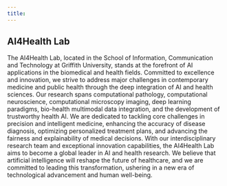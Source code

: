 ```yaml
---
title:  
---
```


## AI4Health Lab

The AI4Health Lab, located in the School of Information, Communication and Technology at Griffith University, stands at
the forefront of AI applications in the biomedical and health fields. Committed to excellence and innovation, we strive
to address major challenges in contemporary medicine and public health through the deep integration of AI and health
sciences. Our research spans computational pathology, computational neuroscience, computational microscopy imaging, deep
learning paradigms, bio-health multimodal data integration, and the development of trustworthy health AI. We are
dedicated to tackling core challenges in precision and intelligent medicine, enhancing the accuracy of disease
diagnosis, optimizing personalized treatment plans, and advancing the fairness and explainability of medical decisions.
With our interdisciplinary research team and exceptional innovation capabilities, the AI4Health Lab aims to become a
global leader in AI and health research. We believe that artificial intelligence will reshape the future of healthcare,
and we are committed to leading this transformation, ushering in a new era of technological advancement and human
well-being.


<div id="p5-sketch"></div>
<script src="https://cdnjs.cloudflare.com/ajax/libs/p5.js/1.4.0/p5.js"></script>
<script>
let img; // 声明一个变量来存储图片
let sections = [];
let cx, cy, r1x, r1y, r2x, r2y, canvas;
let hoveredIndex = -1;
let w_width,w_height;

function preload() {
// 预加载图片
img = loadImage('img/logo.png'); // 替换为你的图片路径
}

function setup() {
w_width = windowWidth>1000 ? 1000 : windowWidth*0.8;
w_height = windowHeight>600 ? 600 : windowHeight*0.8;
canvas = createCanvas(w_width, w_height); // Adjust the canvas size
canvas.parent('p5-sketch');
//centerCanvas();
angleMode(DEGREES); // 使用度数为单位的角度
textAlign(CENTER, CENTER);
// noLoop(); // 只在需要时重绘
updateCenterAndRadii(); // 更新中心点和半径

cx = width / 2;
cy = height / 2;
r1x = 130; // 内椭圆的x轴半径
r1y = 70; // 内椭圆的y轴半径
r2x = 380; // 外椭圆的x轴半径
r2y = 220; // 外椭圆的y轴半径

sections = [
{ label: "Deep learning paradigms", color: '#C0504D', start: 0, end: 50, url: "../c_paradigms" },
{ label: "Multimodal data integration", color: '#8064A2', start: 50, end: 130, url: "../c_multimodal" },
{ label: "Trustworthy AI for healthcare", color: '#F79646', start: 130, end: 180, url: "../c_trustAI" },
{ label: "Computational microscopy", color: '#9BBB59', start: 180, end: 230, url: "../c_micro" },
{ label: "Computational histopathology", color: '#5A9BD3', start: 230, end: 310, url: "../c_hist" },
{ label: "Computational neuroscience", color: '#4BACC6', start: 310, end: 360, url: "../c_neru" },
];

setInterval(function() {
mouseMoved();
}, 100);

}

function draw() {
clear();
translate(0, -35);
for (let i = 0; i < sections.length; i++) {
let isHovered = (i === hoveredIndex);
let scaleFactor = isHovered ? 1.2 : 1.0;
let adjustedR2x = r2x * scaleFactor;
let adjustedR2y = r2y * scaleFactor;
textSize(17 * scaleFactor);
fill(sections[i].color);
arc(cx, cy, adjustedR2x * 2, adjustedR2y * 2, sections[i].start, sections[i].end, PIE);
fill(0);
let angle = (sections[i].start + sections[i].end) / 2;
let x = cx + adjustedR2x * 0.7 * cos(angle);
let y = cy + adjustedR2y * 0.7 * sin(angle);
text(sections[i].label, x, y);
}

/background(255);
  fill('#4472C4');
  ellipse(cx, cy, r1x * 2, r1y * 2);

  // 计算椭圆尺寸的80%
  let newWidth = r1x * 2 * 0.8;
  let newHeight = r1y * 2 * 0.8;

  // 调整图像大小以保持原始宽高比例，并匹配椭圆的80%大小
  let imgAspectRatio = img.width / img.height;
  let targetWidth, targetHeight;
  if (imgAspectRatio > (newWidth / newHeight)) {
    // 图像的宽高比大于目标宽高比，以宽度为基准进行缩放
    targetWidth = newWidth;
    targetHeight = newWidth / imgAspectRatio;
  } else {
    // 图像的宽高比小于或等于目标宽高比，以高度为基准进行缩放
    targetWidth = newHeight * imgAspectRatio;
    targetHeight = newHeight;
  }

  // 在绘制图像前调整图像大小
  img.resize(targetWidth, targetHeight);
  
  // 绘制图像
  imageMode(CENTER);
  image(img, cx, cy);

//textSize(20);
//text("AI4Health", cx, cy);
}

function mouseMoved() {
updateHoveredSection();
}

function mousePressed() {
if (hoveredIndex !== -1) {
window.open(sections[hoveredIndex].url);

}

}

function updateHoveredSection(){

let dx = mouseX - cx;
let dy = mouseY - cy;

// 计算相对中心的角度（以度为单位）
let angle = atan2(dy, dx); // 弧度转度
if (angle < 0) angle += 360;

// 归一化鼠标位置距离（用于椭圆）
let factor_inner = sqrt((dx * dx) / (r2x * r2x) + (dy * dy) / (r2y * r2y));

let factor_outer = sqrt((dx * dx) / (r1x * r1x) + (dy * dy) / (r1y * r1y));

hoveredIndex = -1; // 默认没有悬停在任何部分

// 如果鼠标在外椭圆内且不在内椭圆内，检查悬停部分
if (factor_inner <= 1 && factor_outer >1) {
for (let i = 0; i < sections.length; i++) {
if (angle >= sections[i].start && angle < sections[i].end) {
hoveredIndex = i; // 更新悬停索引
break;
}
}
}
}

function windowResized() {
w_width = windowWidth>1000 ? 1000 : windowWidth*0.8;
w_height = windowHeight>600 ? 600 : windowHeight*0.8;

resizeCanvas(w_width, w_height); // 调整画布大小
//centerCanvas();
updateCenterAndRadii(); // 更新中心点和半径

}

function centerCanvas() {
var x = (windowWidth - width) / 2;
var y = (windowHeight - height) / 2;
canvas.position(x, y);
}

function updateCenterAndRadii() {
cx = width / 2;
cy = height / 2;
r1x = width * 0.15; // 根据页面宽度动态设置内椭圆的x轴半径
r1y = height * 0.1; // 根据页面高度动态设置内椭圆的y轴半径
r2x = width * 0.35; // 根据页面宽度动态设置外椭圆的x轴半径
r2y = height * 0.3; // 根据页面高度动态设置外椭圆的y轴半径
}

</script>

